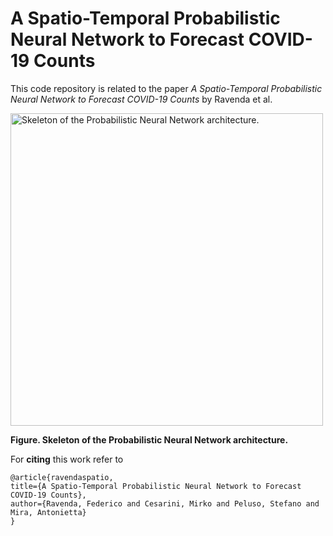 # A Spatio-Temporal Probabilistic Neural Network to Forecast COVID-19 Counts

This code repository is related to the paper *A Spatio-Temporal Probabilistic Neural Network to Forecast COVID-19 Counts* by Ravenda et al.

<img src="https://github.com/Fede-stack/Probabilistic-COVID19/blob/main/images/PNN.png" alt="Skeleton of the Probabilistic Neural Network architecture." width="500">

**Figure. Skeleton of the Probabilistic Neural Network architecture.**

For **citing** this work refer to

```
@article{ravendaspatio,
title={A Spatio-Temporal Probabilistic Neural Network to Forecast COVID-19 Counts},
author={Ravenda, Federico and Cesarini, Mirko and Peluso, Stefano and Mira, Antonietta}
}
```

